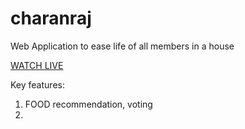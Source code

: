 # charanraj
Web Application to ease life of all members in a house 

<a href="http://jsn-charanraj.herokuapp.com/">WATCH LIVE</a>

Key features:
1. FOOD recommendation, voting
2. 
